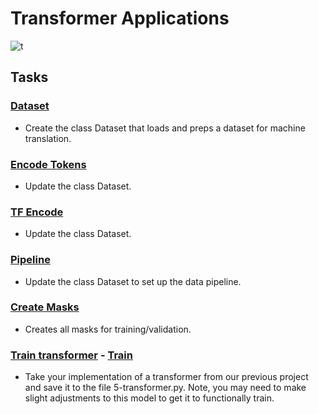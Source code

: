 # Transformer Applications

![t](http://jalammar.github.io/images/t/transformer_resideual_layer_norm_2.png)

## Tasks

### [Dataset](./0-dataset.py)
- Create the class Dataset that loads and preps a dataset for machine translation.

### [Encode Tokens](./1-dataset.py)
- Update the class Dataset.

### [TF Encode](./2-dataset.py)
- Update the class Dataset.

### [Pipeline](./3-dataset.py)
- Update the class Dataset to set up the data pipeline.

### [Create Masks](./4-create_masks.py)
- Creates all masks for training/validation.

### [Train transformer](./5-transformer.py) - [Train](./5-train.py)
- Take your implementation of a transformer from our previous project and save it to the file 5-transformer.py. Note, you may need to make slight adjustments to this model to get it to functionally train.
